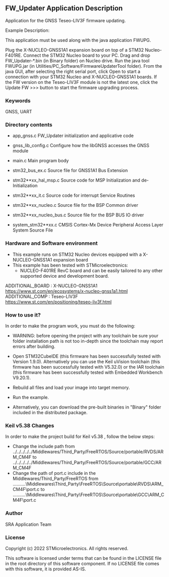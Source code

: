 
## <b>FW_Updater Application Description</b>

Application for the GNSS Teseo-LIV3F firmware updating.

Example Description:

This application must be used along with the java application FWUPG.

Plug the X-NUCLEO-GNSS1A1 expansion board on top of a STM32 Nucleo-F401RE.
Connect the STM32 Nucleo board to your PC.
Drag and drop FW_Updater-*.bin (in Binary folder) on Nucleo drive.
Run the java tool FWUPG.jar (in Utilities/PC_Software/FirmwareUpdaterTool folder).
From the java GUI, after selecting the right serial port, click Open to start a 
connection with your STM32 Nucleo and X-NUCLEO-GNSS1A1 boards.
If the FW version on the Teseo-LIV3F module is not the latest one, click the 
Update FW >>> button to start the firmware upgrading process.

### <b>Keywords</b>

GNSS, UART

### <b>Directory contents</b>

 - app_gnss.c             FW_Updater initialization and applicative code
 
 - gnss_lib_config.c      Configure how the libGNSS accesses the GNSS module
 
 - main.c                 Main program body
 
 - stm32_bus_ex.c         Source file for GNSS1A1 Bus Extension
 
 - stm32**xx_hal_msp.c    Source code for MSP Initialization and de-Initialization

 - stm32**xx_it.c         Source code for interrupt Service Routines

 - stm32**xx_nucleo.c     Source file for the BSP Common driver 
						
 - stm32**xx_nucleo_bus.c Source file for the BSP BUS IO driver
 
 - system_stm32**xx.c     CMSIS Cortex-Mx Device Peripheral Access Layer System Source File

### <b>Hardware and Software environment</b>

  - This example runs on STM32 Nucleo devices equipped with a X-NUCLEO-GNSS1A1 expansion board
  - This example has been tested with STMicroelectronics:
    - NUCLEO-F401RE RevC board
    and can be easily tailored to any other supported device and development board.

ADDITIONAL_BOARD : X-NUCLEO-GNSS1A1 https://www.st.com/en/ecosystems/x-nucleo-gnss1a1.html
ADDITIONAL_COMP : Teseo-LIV3F https://www.st.com/en/positioning/teseo-liv3f.html
  
### <b>How to use it?</b>

In order to make the program work, you must do the following:

 - WARNING: before opening the project with any toolchain be sure your folder
   installation path is not too in-depth since the toolchain may report errors
   after building.
   
 - Open STM32CubeIDE (this firmware has been successfully tested with Version 1.9.0).
   Alternatively you can use the Keil uVision toolchain (this firmware
   has been successfully tested with V5.32.0) or the IAR toolchain (this firmware has 
   been successfully tested with Embedded Workbench V9.20.1).
   
 - Rebuild all files and load your image into target memory.
 
 - Run the example.
 
 - Alternatively, you can download the pre-built binaries in "Binary" 
   folder included in the distributed package.

   
### <b>Keil v5.38 Changes </b>

In order to make the project build for Keil v5.38 , follow the below steps:

- Change the include path from ../../../../../Middlewares/Third_Party/FreeRTOS/Source/portable/RVDS/ARM_CM4F to ../../../../../Middlewares/Third_Party/FreeRTOS/Source/portable/GCC/ARM_CM4F
- Change the path of port.c include in the Middlewares/Third_Party/FreeRTOS from ..\..\..\..\..\Middlewares\Third_Party\FreeRTOS\Source\portable\RVDS\ARM_CM4F\port.c
 to ..\..\..\..\..\Middlewares\Third_Party\FreeRTOS\Source\portable\GCC\ARM_CM4F\port.c

### <b>Author</b>

SRA Application Team

### <b>License</b>

Copyright (c) 2022 STMicroelectronics.
All rights reserved.

This software is licensed under terms that can be found in the LICENSE file
in the root directory of this software component.
If no LICENSE file comes with this software, it is provided AS-IS.
